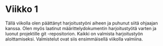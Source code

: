 <h1>Viikko 1</h1>

Tällä viikolla olen päättänyt harjoitustyöni aiheen ja puhunut siitä ohjaajan kanssa. Olen myös laatinut määrittelydokumentin harjoitustyötä varten ja luonut projektille git -repositorion. Kaikki on valmista harjoitustyön aloittamiseksi. Valmistelut ovat siis ensimmäisellä viikolla valmiina.
